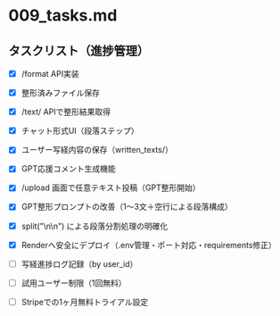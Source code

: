 # 009_tasks.md

## タスクリスト（進捗管理）

- [x] /format API実装
- [x] 整形済みファイル保存
- [x] /text/<id> APIで整形結果取得
- [x] チャット形式UI（段落ステップ） 
- [x] ユーザー写経内容の保存（written_texts/） 
- [x] GPT応援コメント生成機能
- [x] /upload 画面で任意テキスト投稿（GPT整形開始）
- [x] GPT整形プロンプトの改善（1〜3文＋空行による段落構成）
- [x] split("\n\n") による段落分割処理の明確化
- [x] Renderへ安全にデプロイ（.env管理・ポート対応・requirements修正）
- [ ] 写経進捗ログ記録（by user_id）
- [ ] 試用ユーザー制限（1回無料）
- [ ] Stripeでの1ヶ月無料トライアル設定


